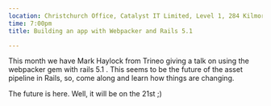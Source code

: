 ```yaml
---
location: Christchurch Office, Catalyst IT Limited, Level 1, 284 Kilmore St, Christchurch
time: 7:00pm
title: Building an app with Webpacker and Rails 5.1

---
```


This month we have Mark Haylock from Trineo giving a talk on using the webpacker gem with rails 5.1 . This seems to be the future of the asset pipeline in Rails, so, come along and learn how things are changing.

The future is here. Well, it will be on the 21st ;)
